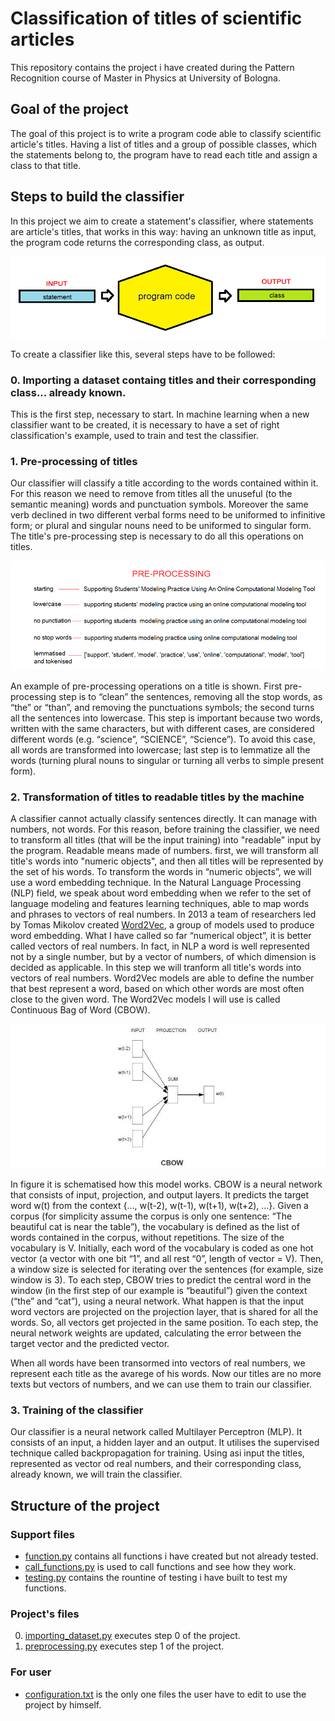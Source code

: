 # Classification of titles of scientific articles
This repository contains the project i have created during the Pattern Recognition course of Master in Physics at University of Bologna.

## Goal of the project
The goal of this project is to write a program code able to classify scientific article's titles. Having a list of titles and a group of possible classes, which the statements belong to, the program have to read each title and assign a class to that title.

## Steps to build the classifier
In this project we aim to create a statement's classifier, where statements are article's titles, that works in this way: having an unknown title as input, the program code returns the corresponding class, as output.

![fig. how classifier works](https://github.com/martinacaramaschi/ClassificationOfTitles/blob/master/readme_images/01fig.statement_code_class.png)

To create a classifier like this, several steps have to be followed:
### 0. Importing a dataset containg titles and their corresponding class... already known.
This is the first step, necessary to start. In machine learning when a new classifier want to be created, it is necessary to have a set of right classification's example, used to train and test the classifier. 
### 1. Pre-processing of titles
Our classifier will classify a title according to the words contained within it. For this reason we need to remove from titles all the unuseful (to the semantic meaning) words and punctuation symbols. Moreover the same verb declined in two different verbal forms need to be uniformed to infinitive form; or plural and singular nouns need to be uniformed to singular form. The title's pre-processing step is necessary to do all this operations on titles.

![fig. preprocessing steps](https://github.com/martinacaramaschi/ClassificationOfTitles/blob/master/readme_images/05fig.preprocessing.png)

An example of pre-processing operations on a title is shown. First pre-processing step is to “clean” the sentences, removing all the stop words, as “the” or “than”, and removing the punctuations symbols; the second turns all the sentences into lowercase. This step is important because two words, written with the same characters, but with different cases, are considered different words (e.g. “science”, “SCIENCE”, “Science”). To avoid this case, all words are transformed into lowercase; last step is to lemmatize all the words (turning plural nouns to singular or turning all verbs to simple present form). 
### 2. Transformation of titles to readable titles by the machine
A classifier cannot actually classify sentences directly. It can manage with numbers, not words. For this reason, before training the classifier, we need to transform all titles (that will be the input training) into "readable" input by the program. Readable means made of numbers. first, we will transform all title's words into "numeric objects", and then all titles will be represented by the set of his words.
To transform the words in “numeric objects”, we will use a word embedding technique. In the Natural Language Processing (NLP) field, we speak about word embedding when we refer to the set of language modeling and features learning techniques, able to map words and phrases to vectors of real numbers.  In 2013 a team of researchers led by Tomas Mikolov created [Word2Vec](https://arxiv.org/pdf/1301.3781.pdf%C3%AC%E2%80%94%20%C3%AC%E2%80%9E%C5%93), a group of models used to produce word embedding. What I have called so far “numerical object”, it is better called vectors of real numbers. In fact, in NLP a word is well represented not by a single number, but by a vector of numbers, of which dimension is decided as applicable. In this step we will tranform all title's words into vectors of real numbers. Word2Vec models are able to define the number that best represent a word, based on which other words are most often close to the given word. The Word2Vec models I will use is called Continuous Bag of Word (CBOW). 

![fig. Word2Vec model](https://github.com/martinacaramaschi/ClassificationOfTitles/blob/master/readme_images/02fig.Word2Vec_CBOW.JPG)

In figure it is schematised how this model works. CBOW is a neural network that consists of input, projection, and output layers. It predicts the target word w(t) from the context {…, w(t-2), w(t-1), w(t+1), w(t+2), …}. Given a corpus (for simplicity assume the corpus is only one sentence: “The beautiful cat is near the table”), the vocabulary is defined as the list of words contained in the corpus, without repetitions. The size of the vocabulary is V. Initially, each word of the vocabulary is coded as one hot vector (a vector with one bit “1”, and all rest “0”, length of vector = V). Then, a window size is selected for iterating over the sentences (for example, size window is 3). To each step, CBOW tries to predict the central word in the window (in the first step of our example is “beautiful”) given the context (“the” and “cat”), using a neural network. What happen is that the input word vectors are projected on the projection layer, that is shared for all the words. So, all vectors get projected in the same position. To each step, the neural network weights are updated, calculating the error between the target vector and the predicted vector.

When all words have been transormed into vectors of real numbers, we represent each title as the avarege of his words. Now our titles are no more texts but vectors of numbers, and we can use them to train our classifier.

### 3. Training of the classifier
Our classifier is a neural network called Multilayer Perceptron (MLP). It consists of an input, a hidden layer and an output. It utilises the supervised technique called backpropagation for training. Using asi input the titles, represented as vector od real numbers, and their corresponding class, already known, we will train the classifier.

## Structure of the project
### Support files
- [function.py](https://github.com/martinacaramaschi/ClassificationOfTitles/blob/master/functions.py) contains all functions i have created but not already tested.
- [call_functions.py](https://github.com/martinacaramaschi/ClassificationOfTitles/blob/master/call_functions.py) is used to call functions and see how they work.
- [testing.py](https://github.com/martinacaramaschi/ClassificationOfTitles/blob/master/testing.py) contains the rountine of testing i have built to test my functions.
### Project's files
0. [importing_dataset.py](https://github.com/martinacaramaschi/ClassificationOfTitles/blob/master/importing_dataset.py) executes step 0 of the project.
1. [preprocessing.py](https://github.com/martinacaramaschi/ClassificationOfTitles/blob/master/preprocessing.py) executes step 1 of the project.
### For user
- [configuration.txt](https://github.com/martinacaramaschi/ClassificationOfTitles/blob/master/configuration.txt) is the only one files the user have to edit to use the project by himself.
